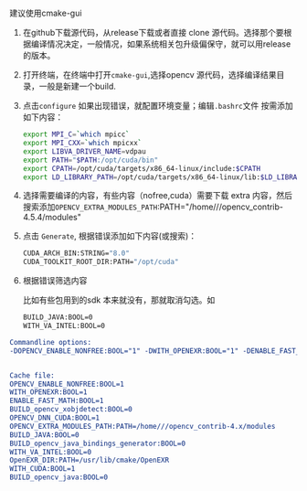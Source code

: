 #

建议使用cmake-gui

1. 在github下载源代码，从release下载或者直接 clone 源代码。选择那个要根据编译情况决定，一般情况，如果系统相关包升级偏保守，就可以用release的版本。
2. 打开终端，在终端中打开`cmake-gui`,选择opencv 源代码，选择编译结果目录，一般是新建一个build.
3. 点击`configure` 如果出现错误，就配置环境变量；编辑`.bashrc`文件
   按需添加如下内容：

    ```bash
    export MPI_C=`which mpicc`
    export MPI_CXX=`which mpicxx`
    export LIBVA_DRIVER_NAME=vdpau
    export PATH="$PATH:/opt/cuda/bin"
    export CPATH=/opt/cuda/targets/x86_64-linux/include:$CPATH
    export LD_LIBRARY_PATH=/opt/cuda/targets/x86_64-linux/lib:$LD_LIBRARY_PATH
    ```

4. 选择需要编译的内容，有些内容（nofree,cuda）需要下载 extra 内容，然后搜索添加`OPENCV_EXTRA_MODULES_PATH`:PATH="/home///opencv_contrib-4.5.4/modules"

5. 点击 `Generate`, 根据错误添加如下内容(或搜索)：

    ```bash
    CUDA_ARCH_BIN:STRING="8.0" 
    CUDA_TOOLKIT_ROOT_DIR:PATH="/opt/cuda"
    ```

6. 根据错误筛选内容

    比如有些包用到的sdk 本来就没有，那就取消勾选。如

    ```bash
    BUILD_JAVA:BOOL=0
    WITH_VA_INTEL:BOOL=0
    ```

```cmake
Commandline options:
-DOPENCV_ENABLE_NONFREE:BOOL="1" -DWITH_OPENEXR:BOOL="1" -DENABLE_FAST_MATH:BOOL="1" -DBUILD_opencv_xobjdetect:BOOL="0" -DOPENCV_DNN_CUDA:BOOL="1" -DOPENCV_EXTRA_MODULES_PATH:PATH="/home///opencv_contrib-4.x/modules" -DBUILD_JAVA:BOOL="0" -DBUILD_opencv_java_bindings_generator:BOOL="0" -DWITH_VA_INTEL:BOOL="0" -DOpenEXR_DIR:PATH="/usr/lib/cmake/OpenEXR" -DWITH_CUDA:BOOL="1" -DBUILD_opencv_java:BOOL="0" 


Cache file:
OPENCV_ENABLE_NONFREE:BOOL=1
WITH_OPENEXR:BOOL=1
ENABLE_FAST_MATH:BOOL=1
BUILD_opencv_xobjdetect:BOOL=0
OPENCV_DNN_CUDA:BOOL=1
OPENCV_EXTRA_MODULES_PATH:PATH=/home///opencv_contrib-4.x/modules
BUILD_JAVA:BOOL=0
BUILD_opencv_java_bindings_generator:BOOL=0
WITH_VA_INTEL:BOOL=0
OpenEXR_DIR:PATH=/usr/lib/cmake/OpenEXR
WITH_CUDA:BOOL=1
BUILD_opencv_java:BOOL=0
```